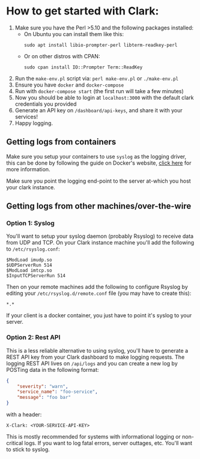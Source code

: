 # How to get started with Clark:
1. Make sure you have the Perl >5.10 and the following packages installed:
    - On Ubuntu you can install them like this:
        ```
        sudo apt install libio-prompter-perl libterm-readkey-perl
        ```
    - Or on other distros with CPAN:
        ```
        sudo cpan install IO::Prompter Term::ReadKey
        ```
2. Run the `make-env.pl` script via: `perl make-env.pl` or `./make-env.pl`
3. Ensure you have `docker` and `docker-compose`
4. Run with `docker-compose start` (the first run will take a few minutes)
5. Now you should be able to login at `localhost:3000` with the default clark credentials you provided
6. Generate an API key on `/dashboard/api-keys`, and share it with your services!
7. Happy logging.

## Getting logs from containers
Make sure you setup your containers to use `syslog` as the logging driver, this can be
done by following the guide on Docker's website, [click here](https://docs.docker.com/config/containers/logging/syslog/) for more information.

Make sure you point the logging end-point to the server at-which you host your clark instance.

## Getting logs from other machines/over-the-wire

### Option 1: Syslog
You'll want to setup your syslog daemon (probably Rsyslog) to receive data from UDP and TCP.
On your Clark instance machine you'll add the following to `/etc/rsyslog.conf`:

```
$ModLoad imudp.so
$UDPServerRun 514
$ModLoad imtcp.so
$InputTCPServerRun 514
```

Then on your remote machines add the following to configure Rsyslog by editing your `/etc/rsyslog.d/remote.conf` 
file (you may have to create this):

```
*.* 
```

If your client is a docker container, you just have to point it's syslog to your server.

### Option 2: Rest API
This is a less reliable alternative to using syslog, you'll have to generate a REST
API key from your Clark dashboard to make logging requests. The logging REST API lives
on `/api/logs` and you can create a new log by POSTing data in the following format:

```json
{
    "severity": "warn",
    "service_name": "foo-service",
    "message": "foo bar"
}
```

with a header:

```
X-Clark: <YOUR-SERVICE-API-KEY>
```

This is mostly recommended for systems with informational logging or non-critical logs. If you want to log
fatal errors, server outtages, etc. You'll want to stick to syslog.